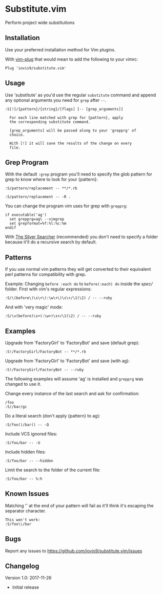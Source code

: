 # Substitute.vim
Perform project wide substitutions

## Installation ##

Use your preferred installation method for Vim plugins.

With [vim-plug](https://github.com/junegunn/vim-plug) that would mean to add
the following to your vimrc:

```vim
Plug 'iovis9/substitute.vim'
```

## Usage ##

Use 'substitute' as you'd use the regular `substitute` command and append any
optional arguments you need for `grep` after `--`.

```vim
:S[!]/{pattern}/{string}/[flags] [-- [grep_arguments]]

  For each line matched with grep for {pattern}, apply
  the corresponding substitute command.

  [grep_arguments] will be passed along to your 'grepprg' of
  choice.

  With [!] it will save the results of the change on every
  file.
```

## Grep Program ##

With the default `:grep` program you'll need to specify the glob pattern for
grep to know where to look for your {pattern}:

```vim
:S/pattern/replacement -- **/*.rb
```

```vim
:S/pattern/replacement -- -R .
```

You can change the program vim uses for grep with `grepprg`:

```vim
if executable('ag')
  set grepprg=ag\ --vimgrep
  set grepformat=%f:%l:%c:%m
endif
```

With [The Silver Searcher](https://github.com/ggreer/the_silver_searcher)
(recommended) you don't need to specify a folder because it'll do a recursive
search by default.

## Patterns ##

If you use normal vim patterns they will get converted to their equivalent
perl patterns for compatibility with grep.

Example: Changing `before :each do` to `before(:each) do` inside the _spec/_
folder. First with vim's regular expressions:
```vim
:S/\(before\)\s\+\(:\w\+\)\s\+/\1(\2) / -- --ruby
```

And with 'very magic' mode:
```vim
:S/\v(before)\s+(:\w+)\s+/\1(\2) / -- --ruby
```

## Examples ##

Upgrade from 'FactoryGirl' to 'FactoryBot' and save (default grep):
```vim
:S!/FactoryGirl/FactoryBot -- **/*.rb
```

Upgrade from 'FactoryGirl' to 'FactoryBot' and save (with ag):
```vim
:S!/FactoryGirl/FactoryBot -- --ruby
```

The following examples will assume 'ag' is installed and `grepprg` was changed
to use it.

Change every instance of the last search and ask for confirmation:
```vim
/foo
:S//bar/gc
```
Do a literal search (don't apply {pattern} to ag):
```vim
:S/foo()/bar() -- -Q
```
Include VCS ignored files:
```vim
:S/foo/bar -- -U
```
Include hidden files:
```vim
:S/foo/bar -- --hidden
```
Limit the search to the folder of the current file:
```vim
:S/foo/bar -- %:h
```

## Known Issues ##

Matching '\' at the end of your pattern will fail as it'll think it's escaping
the separator character.
```vim
This won't work:
:S/foo\\/bar
```

## Bugs ##

Report any issues to https://github.com/iovis9/substitute.vim/issues

## Changelog ##

Version 1.0: 2017-11-26
- Initial release
